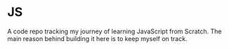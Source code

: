 # JS
A code repo tracking my journey of learning JavaScript from Scratch. The main reason behind building it here is to keep myself on track.
